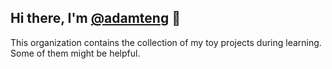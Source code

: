 ## Hi there, I'm [@adamteng](https://github.com/Adam-Teng/) 👋

This organization contains the collection of my toy projects during learning. Some of them might be helpful.
